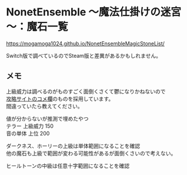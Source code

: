 # NonetEnsemble ～魔法仕掛けの迷宮～：魔石一覧

https://mogamoga1024.github.io/NonetEnsembleMagicStoneList/  

Switch版で調べているのでSteam版と差異があるかもしれません。

## メモ

上級威力は調べるのがものすごく面倒くさくて鬱になりかねないので  
[攻略サイトのコメ欄](https://ensemble.gamewiki.jp/%e3%82%a2%e3%82%a4%e3%83%86%e3%83%a0%e4%b8%80%e8%a6%a7/)のものを採用しています。  
間違っていたら教えてください。

値が分からないが推測で埋めたやつ  
テラー 上級威力 150  
音の単体 上位 200

ダークネス、ホーリーの上級は単体範囲になることを確認  
他の魔石も上級で範囲が変わる可能性があるが面倒くさいので考えない。  

ヒールトーンの中級は任意十字範囲になることを確認

